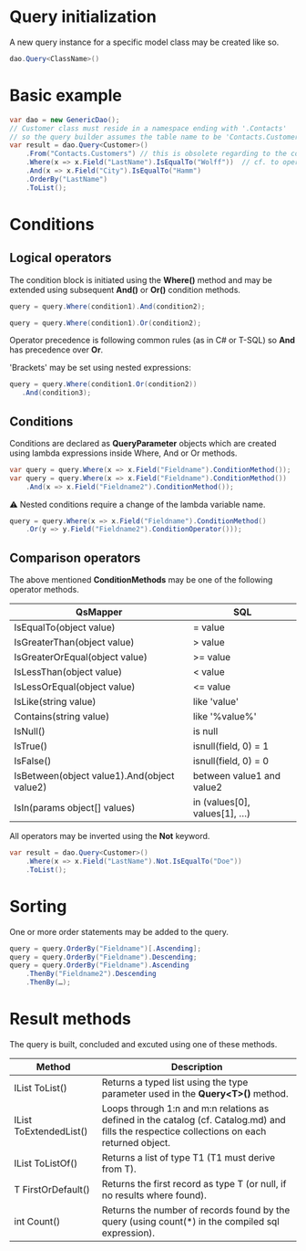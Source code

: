 # Query initialization

A new query instance for a specific model class may be created like so.

```csharp
dao.Query<ClassName>() 
```

# Basic example

```csharp
var dao = new GenericDao();
// Customer class must reside in a namespace ending with '.Contacts'
// so the query builder assumes the table name to be 'Contacts.Customers'
var result = dao.Query<Customer>()
 	.From("Contacts.Customers") // this is obsolete regarding to the convention mentioned above
 	.Where(x => x.Field("LastName").IsEqualTo("Wolff"))  // cf. to operator list below
 	.And(x => x.Field("City").IsEqualTo("Hamm")
 	.OrderBy("LastName")
 	.ToList();
```

# Conditions

## Logical operators

The condition block is initiated using the **Where()** method and may be extended using subsequent **And()** or **Or()** condition methods.

```csharp
query = query.Where(condition1).And(condition2);

query = query.Where(condition1).Or(condition2);
```

Operator precedence is following common rules (as in C# or T-SQL) so **And** has precedence over **Or**.

'Brackets' may be set using nested expressions:

```csharp
query = query.Where(condition1.Or(condition2))
   .And(condition3);
```

## Conditions

Conditions are declared as **QueryParameter** objects which are created using lambda expressions inside Where, And or Or methods.

```csharp
var query = query.Where(x => x.Field("Fieldname").ConditionMethod()); 
var query = query.Where(x => x.Field("Fieldname").ConditionMethod())
 	.And(x => x.Field("Fieldname2").ConditionMethod());
```

:warning: Nested conditions require a change of the lambda variable name.

```csharp
query = query.Where(x => x.Field("Fieldname").ConditionMethod()
 	.Or(y => y.Field("Fieldname2").ConditionOperator()));
```

## Comparison operators

The above mentioned **ConditionMethods** may be one of the following operator methods.

QsMapper |	SQL
---------|----
IsEqualTo(object value)	| = value
IsGreaterThan(object value)	| > value
IsGreaterOrEqual(object value) |	>= value
IsLessThan(object value) |	< value
IsLessOrEqual(object value) |	<= value
IsLike(string value) |	like 'value'
Contains(string value) |	like '%value%'
IsNull() |	is null
IsTrue() |	isnull(field, 0) = 1
IsFalse() |	isnull(field, 0) = 0
IsBetween(object value1).And(object value2) |	between value1 and value2
IsIn(params object[] values) |	in (values[0], values[1], …)

All operators may be inverted using the **Not** keyword.

```csharp
var result = dao.Query<Customer>()
 	.Where(x => x.Field("LastName").Not.IsEqualTo("Doe"))  
 	.ToList();
 ```
 
# Sorting

One or more order statements may be added to the query.

```csharp
query = query.OrderBy("Fieldname")[.Ascending];
query = query.OrderBy("Fieldname").Descending;
query = query.OrderBy("Fieldname").Ascending
 	.ThenBy("Fieldname2").Descending
 	.ThenBy(…);
```

# Result methods

The query is built, concluded and excuted using one of these methods.

Method | Description
------ | -----------
IList<T> ToList() | Returns a typed list using the type parameter used in the **Query\<T>()** method.	
IList<T> ToExtendedList() |	Loops through 1:n and m:n relations as defined in the catalog (cf. Catalog.md) and fills the respectice collections on each returned object.
IList<T1> ToListOf<T1>() |	Returns a list of type T1 (T1 must derive from T).
T FirstOrDefault() |	Returns the first record as type T (or null, if no results where found).
int Count()	| Returns the number of records found by the query (using count(*) in the compiled sql expression).





